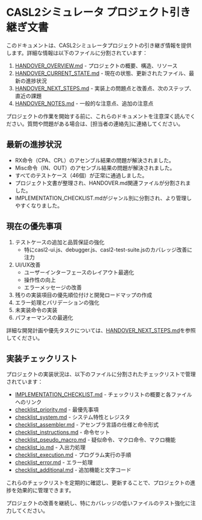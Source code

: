 # CASL2シミュレータ プロジェクト引き継ぎ文書

このドキュメントは、CASL2シミュレータプロジェクトの引き継ぎ情報を提供します。詳細な情報は以下のファイルに分割されています：

1. [HANDOVER_OVERVIEW.md](HANDOVER_OVERVIEW.md) - プロジェクトの概要、構造、リソース
2. [HANDOVER_CURRENT_STATE.md](HANDOVER_CURRENT_STATE.md) - 現在の状態、更新されたファイル、最新の進捗状況
3. [HANDOVER_NEXT_STEPS.md](HANDOVER_NEXT_STEPS.md) - 実装上の問題点と改善点、次のステップ、直近の課題
4. [HANDOVER_NOTES.md](HANDOVER_NOTES.md) - 一般的な注意点、追加の注意点

プロジェクトの作業を開始する前に、これらのドキュメントを注意深く読んでください。質問や問題がある場合は、[担当者の連絡先]に連絡してください。

## 最新の進捗状況

- RX命令（CPA、CPL）のアセンブル結果の問題が解決されました。
- Misc命令（IN、OUT）のアセンブル結果の問題が解決されました。
- すべてのテストケース（46個）が正常に通過しました。
- プロジェクト文書が整理され、HANDOVER.md関連ファイルが分割されました。
- IMPLEMENTATION_CHECKLIST.mdがジャンル別に分割され、より管理しやすくなりました。

## 現在の優先事項

1. テストケースの追加と品質保証の強化
   - 特にcasl2-ui.js、debugger.js、casl2-test-suite.jsのカバレッジ改善に注力
2. UI/UX改善
   - ユーザーインターフェースのレイアウト最適化
   - 操作性の向上
   - エラーメッセージの改善
3. 残りの実装項目の優先順位付けと開発ロードマップの作成
4. エラー処理とバリデーションの強化
5. 未実装命令の実装
6. パフォーマンスの最適化

詳細な開発計画や優先タスクについては、[HANDOVER_NEXT_STEPS.md](HANDOVER_NEXT_STEPS.md)を参照してください。

## 実装チェックリスト

プロジェクトの実装状況は、以下のファイルに分割されたチェックリストで管理されています：

- [IMPLEMENTATION_CHECKLIST.md](IMPLEMENTATION_CHECKLIST.md) - チェックリストの概要と各ファイルへのリンク
- [checklist_priority.md](checklist_priority.md) - 最優先事項
- [checklist_system.md](checklist_system.md) - システム特性とレジスタ
- [checklist_assembler.md](checklist_assembler.md) - アセンブラ言語の仕様と命令形式
- [checklist_instructions.md](checklist_instructions.md) - 命令セット
- [checklist_pseudo_macro.md](checklist_pseudo_macro.md) - 疑似命令、マクロ命令、マクロ機能
- [checklist_io.md](checklist_io.md) - 入出力処理
- [checklist_execution.md](checklist_execution.md) - プログラム実行の手順
- [checklist_error.md](checklist_error.md) - エラー処理
- [checklist_additional.md](checklist_additional.md) - 追加機能と文字コード

これらのチェックリストを定期的に確認し、更新することで、プロジェクトの進捗を効果的に管理できます。

プロジェクトの改善を継続し、特にカバレッジの低いファイルのテスト強化に注力してください。

